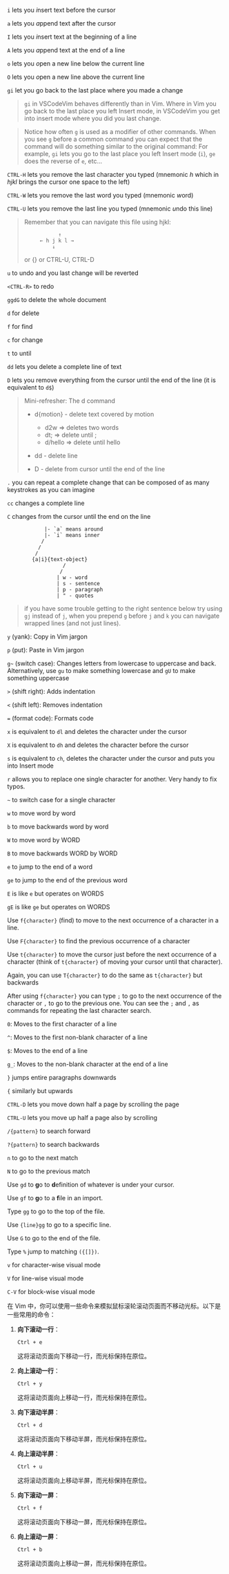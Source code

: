 `i` lets you *i*nsert text before the cursor
 
`a` lets you *a*ppend text after the cursor

`I` lets you *i*nsert text at the beginning of a line

`A` lets you *a*ppend text at the end of a line

`o` lets you *o*pen a new line below the current line

`O` lets you *o*pen a new line above the current line

`gi` let you go back to the last place where you made a change

> `gi` in VSCodeVim behaves differently than in Vim. Where in Vim you go back to the last place you left Insert mode, in VSCodeVim you get into insert mode where you did you last change.

> Notice how often `g` is used as a modifier of other commands. When you see `g` before a common command you can expect that the command will do something similar to the original command: For example, `gi` lets you go to the last place you left Insert mode (`i`), `ge` does the reverse of `e`, etc...

`CTRL-H` lets you remove the last character you typed (mnemonic _h_ which in _hjkl_ brings the cursor one space to the left)

`CTRL-W` lets you remove the last word you typed (mnemonic *w*ord)

`CTRL-U` lets you remove the last line you typed (mnemonic *u*ndo this line)

> Remember that you can navigate this file using hjkl:
>
> ```
>            ↑
>      ← h j k l →
>          ↓
> ```
>
> or {} or CTRL-U, CTRL-D

`u` to undo and you last change will be reverted

`<CTRL-R>` to redo

`ggdG` to delete the whole document

`d` for delete

`f` for find

`c` for change

`t` to until

`dd` lets you delete a complete line of text

`D` lets you remove everything from the cursor until the end of the line (it is equivalent to `d$`)

> Mini-refresher: The d command
>
> - d{motion} - delete text covered by motion
>
>   - d2w => deletes two words
>   - dt; => delete until ;
>   - d/hello => delete until hello
>
> - dd - delete line
> - D - delete from cursor until the end of the line

`.` you can repeat a complete change that can be composed of as many keystrokes as you can imagine

`cc` changes a complete line

`C` changes from the cursor until the end on the line

```
            |- `a` means around
            |- `i` means inner
           /
          /
         /
        {a|i}{text-object}
                  /
                 /
                | w - word
                | s - sentence
                | p - paragraph
                | " - quotes
```

> if you have some trouble getting to the right sentence below try using `gj` instead of `j`, when you prepend `g` before `j` and `k` you can navigate wrapped lines (and not just lines).

`y` (yank): Copy in Vim jargon

`p` (put): Paste in Vim jargon

`g~` (switch case): Changes letters from lowercase to uppercase and back. Alternatively, use `gu` to make something lowercase and `gU` to make something uppercase

`>` (shift right): Adds indentation

`<` (shift left): Removes indentation

`=` (format code): Formats code


`x` is equivalent to `dl` and deletes the character under the cursor

`X` is equivalent to `dh` and deletes the character before the cursor

`s` is equivalent to `ch`, deletes the character under the cursor and puts you into Insert mode

`r` allows you to replace one single character for another. Very handy to fix typos.

`~` to switch case for a single character


`w` to move word by word

`b` to move backwards word by word

`W` to move word by WORD

`B` to move backwards WORD by WORD

`e` to jump to the end of a word

`ge` to jump to the end of the previous word

 `E` is like `e` but operates on WORDS

 `gE` is like `ge` but operates on WORDS
 

Use `f{character}` (find) to move to the next occurrence of a character in a line.

Use `F{character}` to find the previous occurrence of a character

Use `t{character}` to move the cursor just before the next occurrence of a character (think of `t{character}` of moving your cursor until that character).

Again, you can use `T{character}` to do the same as `t{character}` but backwards

After using `f{character}` you can type `;` to go to the next occurrence of the character or `,` to go to the previous one. You can see the `;` and `,` as commands for repeating the last character search.

`0`: Moves to the first character of a line

`^`: Moves to the first non-blank character of a line

`$`: Moves to the end of a line

`g_`: Moves to the non-blank character at the end of a line

`}` jumps entire paragraphs downwards

`{` similarly but upwards

`CTRL-D` lets you move down half a page by scrolling the page

`CTRL-U` lets you move up half a page also by scrolling

`/{pattern}` to search forward

`?{pattern}` to search backwards

 `n` to go to the next match

 `N` to go to the previous match
 

Use `gd` to **g**o to **d**efinition of whatever is under your cursor.

Use `gf` to **g**o to a **f**ile in an import.

Type `gg` to go to the top of the file.

Use `{line}gg` to go to a specific line.

Use `G` to go to the end of the file.

Type `%` jump to matching `({[]})`.

`v` for character-wise visual mode

`V` for line-wise visual mode

`C-V` for block-wise visual mode

在 Vim 中，你可以使用一些命令来模拟鼠标滚轮滚动页面而不移动光标。以下是一些常用的命令：

1. **向下滚动一行**：
   ```
   Ctrl + e
   ```
   这将滚动页面向下移动一行，而光标保持在原位。

2. **向上滚动一行**：
   ```
   Ctrl + y
   ```
   这将滚动页面向上移动一行，而光标保持在原位。

3. **向下滚动半屏**：
   ```
   Ctrl + d
   ```
   这将滚动页面向下移动半屏，而光标保持在原位。

4. **向上滚动半屏**：
   ```
   Ctrl + u
   ```
   这将滚动页面向上移动半屏，而光标保持在原位。

5. **向下滚动一屏**：
   ```
   Ctrl + f
   ```
   这将滚动页面向下移动一屏，而光标保持在原位。

6. **向上滚动一屏**：
   ```
   Ctrl + b
   ```
   这将滚动页面向上移动一屏，而光标保持在原位。



